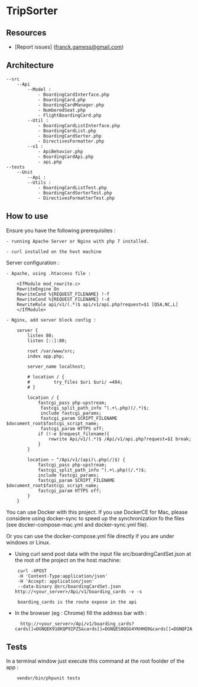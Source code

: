 TripSorter
===============

Resources
---------

  * [Report issues] (franck.gamess@gmail.com)

Architecture
------------

    --src
        --Api
            --Model :
                - BoardingCardInterface.php
                - BoardingCard.php
                - BoardingCardManager.php
                - NumberedSeat.php
                - FlightBoardingCard.php
            --Util :
                - BoardingCardListInterface.php
                - BoardingCardList.php
                - BoardingCardSorter.php
                - DirectivesFormatter.php
            --v1 :
                - ApiBehavior.php
                - BoardingCardApi.php
                - api.php
    --tests
        --Unit
            --Api :
            --Utils :
                - BoardingCardListTest.php
                - BoardingCardSorterTest.php
                - DirectivesFormatterTest.php

How to use
----------

Ensure you have the following prerequisites :

    - running Apache Server or Nginx with php 7 installed.

    - curl installed on the host machine

Server configuration :

    - Apache, using .htaccess file :

        <IfModule mod_rewrite.c>
        RewriteEngine On
        RewriteCond %{REQUEST_FILENAME} !-f
        RewriteCond %{REQUEST_FILENAME} !-d
        RewriteRule api/v1/(.*)$ api/v1/api.php?request=$1 [QSA,NC,L]
        </IfModule>

    - Nginx, add server block config :
        
        server {
            listen 80;
            listen [::]:80;

            root /var/www/src;
            index app.php;

            server_name localhost;

            # location / {
            #         try_files $uri $uri/ =404;
            # }

            location / {
                fastcgi_pass php-upstream;
                 fastcgi_split_path_info ^(.+\.php)(/.*)$;
                 include fastcgi_params;
                 fastcgi_param SCRIPT_FILENAME $document_root$fastcgi_script_name;
                 fastcgi_param HTTPS off;
                if (!-e $request_filename){
                    rewrite Api/v1/(.*)$ /Api/v1/api.php?request=$1 break;
                }
            }

            location ~ ^/Api/v1/(api)\.php(/|$) {
                fastcgi_pass php-upstream;
                fastcgi_split_path_info ^(.+\.php)(/.*)$;
                include fastcgi_params;
                fastcgi_param SCRIPT_FILENAME $document_root$fastcgi_script_name;
                fastcgi_param HTTPS off;
            }
        }

You can use Docker with this project. If you use DockerCE for Mac, please 
considere using docker-sync to speed up the synchronization fo the files (see docker-compose-mac.yml and docker-sync.yml file).

Or you can use the docker-compose.yml file directly if you are under windows or Linux.

 * Using curl send post data with the input file src/boardingCardSet.json at the root of the project on the host machine:

        curl -XPOST 
        -H 'Content-Type:application/json' 
        -H 'Accept: application/json' 
        --data-binary @src/boardingCardSet.json http://<your_server>/Api/v1/boarding_cards -v -s

        boarding_cards is the route expose in the api

* In the browser (eg : Chrome) fill the address bar with :


        http://<your_server>/Api/v1/boarding_cards?cards[]=DGNQEK918KQP9IPZ5&cards[]=DGNQES0QGG4YKHHQ9&cards[]=DGNQF2A6PNCQ5FWU9&cards[]=DGNQF9S2MJJFRU6TS




Tests
-----

In a terminal window just execute this command at the root foolder of the app : 

        vendor/bin/phpunit tests
